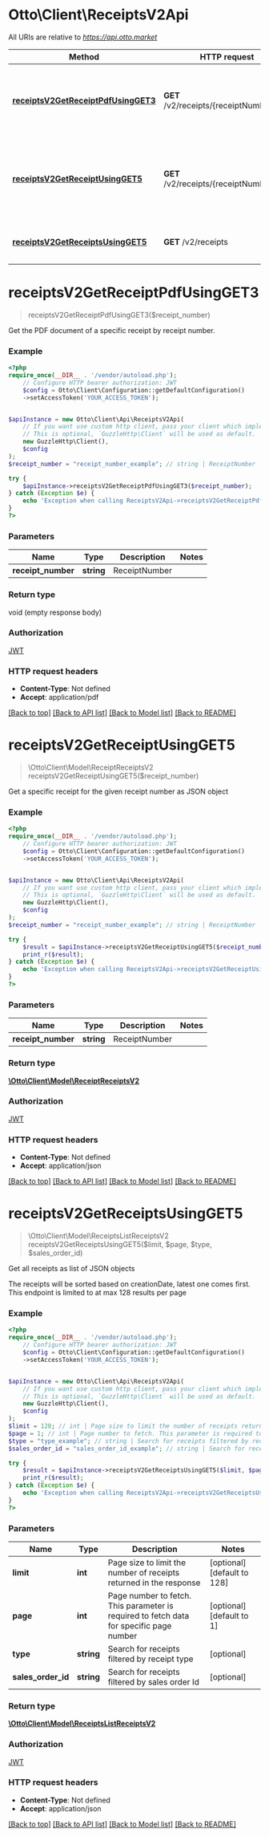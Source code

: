 # Otto\Client\ReceiptsV2Api

All URIs are relative to *https://api.otto.market*

Method | HTTP request | Description
------------- | ------------- | -------------
[**receiptsV2GetReceiptPdfUsingGET3**](ReceiptsV2Api.md#receiptsv2getreceiptpdfusingget3) | **GET** /v2/receipts/{receiptNumber}.pdf | Get the PDF document of a specific receipt by receipt number.
[**receiptsV2GetReceiptUsingGET5**](ReceiptsV2Api.md#receiptsv2getreceiptusingget5) | **GET** /v2/receipts/{receiptNumber} | Get a specific receipt for the given receipt number as JSON object
[**receiptsV2GetReceiptsUsingGET5**](ReceiptsV2Api.md#receiptsv2getreceiptsusingget5) | **GET** /v2/receipts | Get all receipts as list of JSON objects

# **receiptsV2GetReceiptPdfUsingGET3**
> receiptsV2GetReceiptPdfUsingGET3($receipt_number)

Get the PDF document of a specific receipt by receipt number.

### Example
```php
<?php
require_once(__DIR__ . '/vendor/autoload.php');
    // Configure HTTP bearer authorization: JWT
    $config = Otto\Client\Configuration::getDefaultConfiguration()
    ->setAccessToken('YOUR_ACCESS_TOKEN');


$apiInstance = new Otto\Client\Api\ReceiptsV2Api(
    // If you want use custom http client, pass your client which implements `GuzzleHttp\ClientInterface`.
    // This is optional, `GuzzleHttp\Client` will be used as default.
    new GuzzleHttp\Client(),
    $config
);
$receipt_number = "receipt_number_example"; // string | ReceiptNumber

try {
    $apiInstance->receiptsV2GetReceiptPdfUsingGET3($receipt_number);
} catch (Exception $e) {
    echo 'Exception when calling ReceiptsV2Api->receiptsV2GetReceiptPdfUsingGET3: ', $e->getMessage(), PHP_EOL;
}
?>
```

### Parameters

Name | Type | Description  | Notes
------------- | ------------- | ------------- | -------------
 **receipt_number** | **string**| ReceiptNumber |

### Return type

void (empty response body)

### Authorization

[JWT](../../README.md#JWT)

### HTTP request headers

 - **Content-Type**: Not defined
 - **Accept**: application/pdf

[[Back to top]](#) [[Back to API list]](../../README.md#documentation-for-api-endpoints) [[Back to Model list]](../../README.md#documentation-for-models) [[Back to README]](../../README.md)

# **receiptsV2GetReceiptUsingGET5**
> \Otto\Client\Model\ReceiptReceiptsV2 receiptsV2GetReceiptUsingGET5($receipt_number)

Get a specific receipt for the given receipt number as JSON object

### Example
```php
<?php
require_once(__DIR__ . '/vendor/autoload.php');
    // Configure HTTP bearer authorization: JWT
    $config = Otto\Client\Configuration::getDefaultConfiguration()
    ->setAccessToken('YOUR_ACCESS_TOKEN');


$apiInstance = new Otto\Client\Api\ReceiptsV2Api(
    // If you want use custom http client, pass your client which implements `GuzzleHttp\ClientInterface`.
    // This is optional, `GuzzleHttp\Client` will be used as default.
    new GuzzleHttp\Client(),
    $config
);
$receipt_number = "receipt_number_example"; // string | ReceiptNumber

try {
    $result = $apiInstance->receiptsV2GetReceiptUsingGET5($receipt_number);
    print_r($result);
} catch (Exception $e) {
    echo 'Exception when calling ReceiptsV2Api->receiptsV2GetReceiptUsingGET5: ', $e->getMessage(), PHP_EOL;
}
?>
```

### Parameters

Name | Type | Description  | Notes
------------- | ------------- | ------------- | -------------
 **receipt_number** | **string**| ReceiptNumber |

### Return type

[**\Otto\Client\Model\ReceiptReceiptsV2**](../Model/ReceiptReceiptsV2.md)

### Authorization

[JWT](../../README.md#JWT)

### HTTP request headers

 - **Content-Type**: Not defined
 - **Accept**: application/json

[[Back to top]](#) [[Back to API list]](../../README.md#documentation-for-api-endpoints) [[Back to Model list]](../../README.md#documentation-for-models) [[Back to README]](../../README.md)

# **receiptsV2GetReceiptsUsingGET5**
> \Otto\Client\Model\ReceiptsListReceiptsV2 receiptsV2GetReceiptsUsingGET5($limit, $page, $type, $sales_order_id)

Get all receipts as list of JSON objects

The receipts will be sorted based on creationDate, latest one comes first. This endpoint is limited to at max 128 results per page

### Example
```php
<?php
require_once(__DIR__ . '/vendor/autoload.php');
    // Configure HTTP bearer authorization: JWT
    $config = Otto\Client\Configuration::getDefaultConfiguration()
    ->setAccessToken('YOUR_ACCESS_TOKEN');


$apiInstance = new Otto\Client\Api\ReceiptsV2Api(
    // If you want use custom http client, pass your client which implements `GuzzleHttp\ClientInterface`.
    // This is optional, `GuzzleHttp\Client` will be used as default.
    new GuzzleHttp\Client(),
    $config
);
$limit = 128; // int | Page size to limit the number of receipts returned in the response
$page = 1; // int | Page number to fetch. This parameter is required to fetch data for specific page number
$type = "type_example"; // string | Search for receipts filtered by receipt type
$sales_order_id = "sales_order_id_example"; // string | Search for receipts filtered by sales order Id

try {
    $result = $apiInstance->receiptsV2GetReceiptsUsingGET5($limit, $page, $type, $sales_order_id);
    print_r($result);
} catch (Exception $e) {
    echo 'Exception when calling ReceiptsV2Api->receiptsV2GetReceiptsUsingGET5: ', $e->getMessage(), PHP_EOL;
}
?>
```

### Parameters

Name | Type | Description  | Notes
------------- | ------------- | ------------- | -------------
 **limit** | **int**| Page size to limit the number of receipts returned in the response | [optional] [default to 128]
 **page** | **int**| Page number to fetch. This parameter is required to fetch data for specific page number | [optional] [default to 1]
 **type** | **string**| Search for receipts filtered by receipt type | [optional]
 **sales_order_id** | **string**| Search for receipts filtered by sales order Id | [optional]

### Return type

[**\Otto\Client\Model\ReceiptsListReceiptsV2**](../Model/ReceiptsListReceiptsV2.md)

### Authorization

[JWT](../../README.md#JWT)

### HTTP request headers

 - **Content-Type**: Not defined
 - **Accept**: application/json

[[Back to top]](#) [[Back to API list]](../../README.md#documentation-for-api-endpoints) [[Back to Model list]](../../README.md#documentation-for-models) [[Back to README]](../../README.md)

